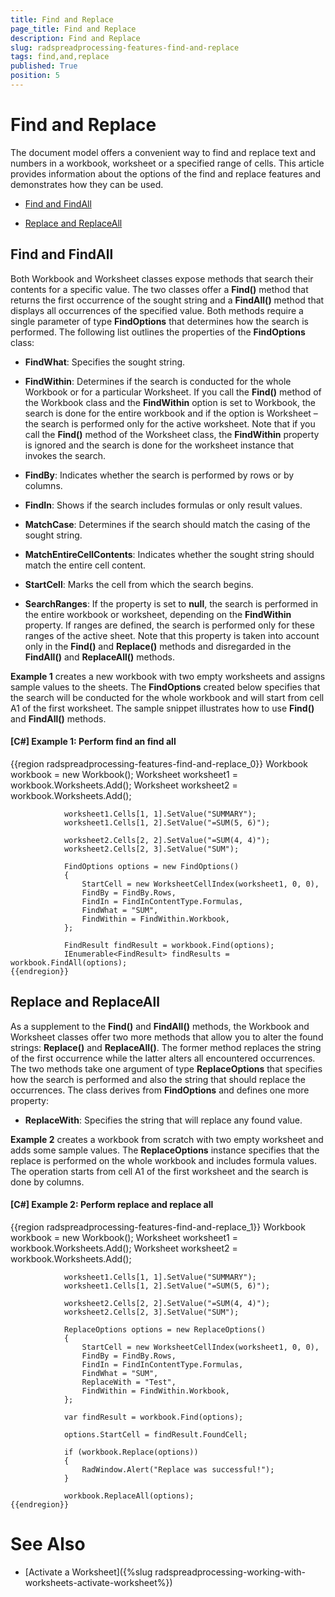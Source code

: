 ```yaml
---
title: Find and Replace
page_title: Find and Replace
description: Find and Replace
slug: radspreadprocessing-features-find-and-replace
tags: find,and,replace
published: True
position: 5
---
```


# Find and Replace



The document model offers a convenient way to find and replace text and numbers in a workbook, worksheet or a specified range of cells. This article provides information about the options of the find and replace features and demonstrates how they can be used.
      

* [Find and FindAll](#find-and-findall)

* [Replace and ReplaceAll](#replace-and-replaceall)

## Find and FindAll

Both Workbook and Worksheet classes expose methods that search their contents for a specific value. The two classes offer a __Find()__ method that returns the first occurrence of the sought string and a __FindAll()__ method that displays all occurrences of the specified value. Both methods require a single parameter of type __FindOptions__ that determines how the search is performed. The following list outlines the properties of the __FindOptions__ class:
        

* __FindWhat__: Specifies the sought string.
            

* __FindWithin__: Determines if the search is conducted for the whole Workbook or for a particular Worksheet. If you call the __Find()__ method of the Workbook class and the __FindWithin__ option is set to Workbook, the search is done for the entire workbook and if the option is Worksheet – the search is performed only for the active worksheet. Note that if you call the __Find()__ method of the Worksheet class, the __FindWithin__ property is ignored and the search is done for the worksheet instance that invokes the search.
            

* __FindBy__: Indicates whether the search is performed by rows or by columns.
            

* __FindIn__: Shows if the search includes formulas or only result values.
            

* __MatchCase__: Determines if the search should match the casing of the sought string.
            

* __MatchEntireCellContents__: Indicates whether the sought string should match the entire cell content.
            

* __StartCell__: Marks the cell from which the search begins.
            

* __SearchRanges__: If the property is set to __null__, the search is performed in the entire workbook or worksheet, depending on the __FindWithin__ property. If ranges are defined, the search is performed only for these ranges of the active sheet. Note that this property is taken into account only in the __Find()__ and __Replace()__ methods and disregarded in the __FindAll()__ and __ReplaceAll()__ methods.
            

__Example 1__ creates a new workbook with two empty worksheets and assigns sample values to the sheets. The __FindOptions__ created below specifies that the search will be conducted for the whole workbook and will start from cell A1 of the first worksheet. The sample snippet illustrates how to use __Find()__ and __FindAll()__ methods.
        

#### __[C#] Example 1: Perform find an find all__

{{region radspreadprocessing-features-find-and-replace_0}}
	            Workbook workbook = new Workbook();
	            Worksheet worksheet1 = workbook.Worksheets.Add();
	            Worksheet worksheet2 = workbook.Worksheets.Add();
	
	            worksheet1.Cells[1, 1].SetValue("SUMMARY");
	            worksheet1.Cells[1, 2].SetValue("=SUM(5, 6)");
	
	            worksheet2.Cells[2, 2].SetValue("=SUM(4, 4)");
	            worksheet2.Cells[2, 3].SetValue("SUM");
	
	            FindOptions options = new FindOptions()
	            {
	                StartCell = new WorksheetCellIndex(worksheet1, 0, 0),
	                FindBy = FindBy.Rows,
	                FindIn = FindInContentType.Formulas,
	                FindWhat = "SUM",
	                FindWithin = FindWithin.Workbook,
	            };
	
	            FindResult findResult = workbook.Find(options);
	            IEnumerable<FindResult> findResults = workbook.FindAll(options);
	{{endregion}}



## Replace and ReplaceAll

As a supplement to the __Find()__ and __FindAll()__ methods, the Workbook and Worksheet classes offer two more methods that allow you to alter the found strings: __Replace()__ and __ReplaceAll()__. The former method replaces the string of the first occurrence while the latter alters all encountered occurrences. The two methods take one argument of type __ReplaceOptions__ that specifies how the search is performed and also the string that should replace the occurrences. The class derives from __FindOptions__ and defines one more property:
        

* __ReplaceWith__: Specifies the string that will replace any found value.
            

__Example 2__ creates a workbook from scratch with two empty worksheet and adds some sample values. The __ReplaceOptions__ instance specifies that the replace is performed on the whole workbook and includes formula values. The operation starts from cell A1 of the first worksheet and the search is done by columns.
        

#### __[C#] Example 2: Perform replace and replace all__

{{region radspreadprocessing-features-find-and-replace_1}}
	            Workbook workbook = new Workbook();
	            Worksheet worksheet1 = workbook.Worksheets.Add();
	            Worksheet worksheet2 = workbook.Worksheets.Add();
	
	            worksheet1.Cells[1, 1].SetValue("SUMMARY");
	            worksheet1.Cells[1, 2].SetValue("=SUM(5, 6)");
	
	            worksheet2.Cells[2, 2].SetValue("=SUM(4, 4)");
	            worksheet2.Cells[2, 3].SetValue("SUM");
	
	            ReplaceOptions options = new ReplaceOptions()
	            {
	                StartCell = new WorksheetCellIndex(worksheet1, 0, 0),
	                FindBy = FindBy.Rows,
	                FindIn = FindInContentType.Formulas,
	                FindWhat = "SUM",
	                ReplaceWith = "Test",
	                FindWithin = FindWithin.Workbook,
	            };
	
	            var findResult = workbook.Find(options);
	
	            options.StartCell = findResult.FoundCell;
	
	            if (workbook.Replace(options))
	            {
	                RadWindow.Alert("Replace was successful!");
	            }
	
	            workbook.ReplaceAll(options);
	{{endregion}}



# See Also

 * [Activate a Worksheet]({%slug radspreadprocessing-working-with-worksheets-activate-worksheet%})

